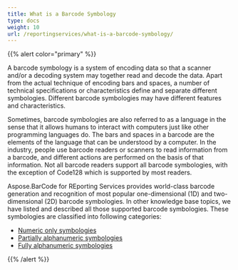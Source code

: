```yaml
---
title: What is a Barcode Symbology
type: docs
weight: 10
url: /reportingservices/what-is-a-barcode-symbology/
---
```


{{% alert color="primary" %}} 

A barcode symbology is a system of encoding data so that a scanner and/or a decoding system may together read and decode the data. Apart from the actual technique of encoding bars and spaces, a number of technical specifications or characteristics define and separate different symbologies. Different barcode symbologies may have different features and characteristics.

Sometimes, barcode symbologies are also referred to as a language in the sense that it allows humans to interact with computers just like other programming languages do. The bars and spaces in a barcode are the elements of the language that can be understood by a computer. In the industry, people use barcode readers or scanners to read information from a barcode, and different actions are performed on the basis of that information. Not all barcode readers support all barcode symbologies, with the exception of Code128 which is supported by most readers.

Aspose.BarCode for REporting Services provides world-class barcode generation and recognition of most popular one-dimensional (1D) and two-dimensional (2D) barcode symbologies. In other knowledge base topics, we have listed and described all those supported barcode symbologies. These symbologies are classified into following categories:

- [Numeric only symbologies](/barcode/reportingservices/numeric-only-symbologies/)
- [Partially alphanumeric symbologies](/barcode/reportingservices/partially-alphanumeric-symbologies/)
- [Fully alphanumeric symbologies](/barcode/reportingservices/fully-alphanumeric-symbologies/)

{{% /alert %}}
